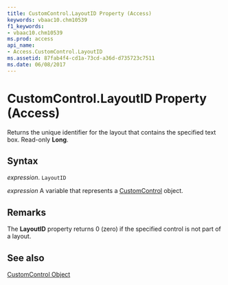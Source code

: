 ```yaml
---
title: CustomControl.LayoutID Property (Access)
keywords: vbaac10.chm10539
f1_keywords:
- vbaac10.chm10539
ms.prod: access
api_name:
- Access.CustomControl.LayoutID
ms.assetid: 87fab4f4-cd1a-73cd-a36d-d735723c7511
ms.date: 06/08/2017
---
```



# CustomControl.LayoutID Property (Access)

Returns the unique identifier for the layout that contains the specified text box. Read-only  **Long**.


## Syntax

 _expression_. `LayoutID`

 _expression_ A variable that represents a [CustomControl](Access.CustomControl.md) object.


## Remarks

The  **LayoutID** property returns 0 (zero) if the specified control is not part of a layout.


## See also


[CustomControl Object](Access.CustomControl.md)

